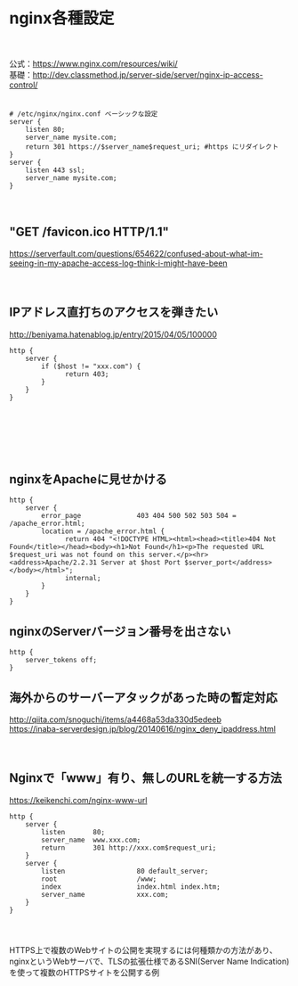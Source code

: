 
# nginx各種設定
　  
   
公式：https://www.nginx.com/resources/wiki/<br>
基礎：http://dev.classmethod.jp/server-side/server/nginx-ip-access-control/<br>
　  
   
```
# /etc/nginx/nginx.conf ベーシックな設定
server {
    listen 80;
    server_name mysite.com;
    return 301 https://$server_name$request_uri; #https にリダイレクト
}
server {
    listen 443 ssl;
    server_name mysite.com;
}
```
　  

## "GET /favicon.ico HTTP/1.1"
https://serverfault.com/questions/654622/confused-about-what-im-seeing-in-my-apache-access-log-think-i-might-have-been


　  
## IPアドレス直打ちのアクセスを弾きたい
http://beniyama.hatenablog.jp/entry/2015/04/05/100000
```
http {
    server {
        if ($host != "xxx.com") {
              return 403;
        }
    }
}
```
　  
　  
　  
　  
## nginxをApacheに見せかける

```
http {
    server {
        error_page              403 404 500 502 503 504 = /apache_error.html;
        location = /apache_error.html {
              return 404 "<!DOCTYPE HTML><html><head><title>404 Not Found</title></head><body><h1>Not Found</h1><p>The requested URL $request_uri was not found on this server.</p><hr><address>Apache/2.2.31 Server at $host Port $server_port</address></body></html>";
              internal;
        }
    }
}
```


## nginxのServerバージョン番号を出さない
```
http {
    server_tokens off;
}
```


##  海外からのサーバーアタックがあった時の暫定対応
http://qiita.com/snoguchi/items/a4468a53da330d5edeeb  
https://inaba-serverdesign.jp/blog/20140616/nginx_deny_ipaddress.html  


　  
## Nginxで「www」有り、無しのURLを統一する方法
https://keikenchi.com/nginx-www-url

```
http {
    server {
        listen       80;
        server_name  www.xxx.com;
        return       301 http://xxx.com$request_uri;
    }
    server {
        listen                  80 default_server;
        root                    /www;
        index                   index.html index.htm;
        server_name             xxx.com;
    }
}
```

　  
　  
HTTPS上で複数のWebサイトの公開を実現するには何種類かの方法があり、<br>
nginxというWebサーバで、TLSの拡張仕様であるSNI(Server Name Indication)を使って複数のHTTPSサイトを公開する例<br>


